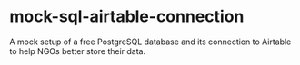 # mock-sql-airtable-connection
A mock setup of a free PostgreSQL database and its connection to Airtable to help NGOs better store their data.

